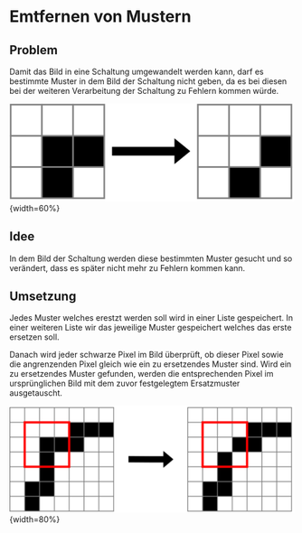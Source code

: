 # Emtfernen von Mustern

## Problem

Damit das Bild in eine Schaltung umgewandelt werden kann, darf es bestimmte Muster in dem Bild der Schaltung nicht geben, da es bei diesen bei der weiteren Verarbeitung der Schaltung zu Fehlern kommen würde.

![Beispiel eines zu Entfernendes Muster](.\Dateien\MusterUndErsatz.png){width=60%} 

## Idee

In dem Bild der Schaltung werden diese bestimmten Muster gesucht und so verändert, dass es später nicht mehr zu Fehlern kommen kann.

## Umsetzung

Jedes Muster welches erestzt werden soll wird in einer Liste gespeichert. In einer weiteren Liste wir das jeweilige Muster gespeichert welches das erste ersetzen soll. 

Danach wird jeder schwarze Pixel im Bild überprüft, ob dieser Pixel sowie die angrenzenden Pixel gleich wie ein zu ersetzendes Muster sind. Wird ein zu ersetzendes Muster gefunden, werden die entsprechenden Pixel im ursprünglichen Bild mit dem zuvor festgelegtem Ersatzmuster ausgetauscht.

![Entfernen eines Musters](.\Dateien\Funktion.png){width=80%} 